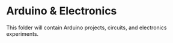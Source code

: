 # Arduino & Electronics
This folder will contain Arduino projects, circuits, and electronics experiments.
